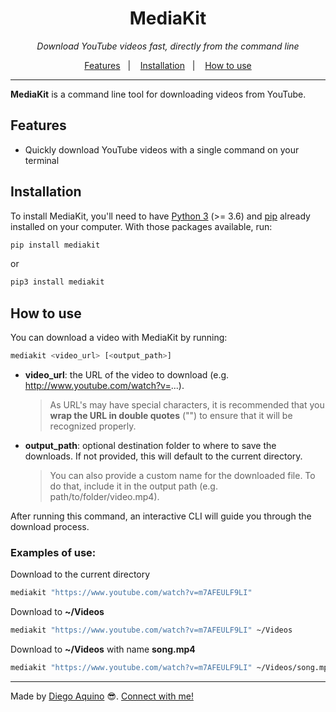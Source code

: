 <h1 align="center">
  MediaKit
</h1>

<p align="center">
  <i>Download YouTube videos fast, directly from the command line</i>
</p>

<p align="center">
  <a href="#features">Features</a>&nbsp;&nbsp;&nbsp;|&nbsp;&nbsp;&nbsp;
  <a href="#installation">Installation</a>&nbsp;&nbsp;&nbsp;|&nbsp;&nbsp;&nbsp;
  <a href="#how-to-use">How to use</a>
</p>

---

**MediaKit** is a command line tool for downloading videos from YouTube.

## Features

- Quickly download YouTube videos with a single command on your terminal

## Installation

To install MediaKit, you'll need to have [Python 3](https://www.python.org/downloads/) (>= 3.6) and [pip](https://pip.pypa.io/en/stable/installing/) already installed on your computer. With those packages available, run:

```bash
pip install mediakit
```

or

```bash
pip3 install mediakit
```

## How to use

You can download a video with MediaKit by running:

```bash
mediakit <video_url> [<output_path>]
```

- **video_url**: the URL of the video to download (e.g. http://www.youtube.com/watch?v=...).
    > As URL's may have special characters, it is recommended that you **wrap the URL in double quotes** ("") to ensure that it will be recognized properly.
- **output_path**: optional destination folder to where to save the downloads. If not provided, this will default to the current directory.
    > You can also provide a custom name for the downloaded file. To do that, include it in the output path (e.g. path/to/folder/video.mp4).

After running this command, an interactive CLI will guide you through the download process.


### Examples of use:

Download to the current directory
```bash
mediakit "https://www.youtube.com/watch?v=m7AFEULF9LI"
```

Download to **~/Videos**
```bash
mediakit "https://www.youtube.com/watch?v=m7AFEULF9LI" ~/Videos
```

Download to **~/Videos** with name **song.mp4**
```bash
mediakit "https://www.youtube.com/watch?v=m7AFEULF9LI" ~/Videos/song.mp4
```

---

Made by [Diego Aquino](https://github.com/diego-aquino/) :sunglasses:. [Connect with me!](https://www.linkedin.com/in/diego-aquino)
